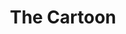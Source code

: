 ---
title: 'The Cartoon'
taxonomy:
    category:
        - episode
episode: 13 
pc: 913         
written: Bruce Eric Kaplan |
directed: Andy Ackerman
aired: January 29, 1998
imdb: 
wiki: 
---